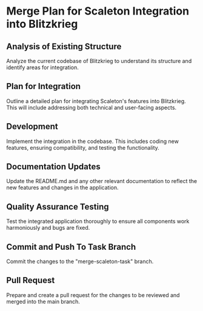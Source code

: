 # Merge Plan for Scaleton Integration into Blitzkrieg 

## Analysis of Existing Structure 
Analyze the current codebase of Blitzkrieg to understand its structure and identify areas for integration. 

## Plan for Integration 
Outline a detailed plan for integrating Scaleton's features into Blitzkrieg. This will include addressing both technical and user-facing aspects. 

## Development 
Implement the integration in the codebase. This includes coding new features, ensuring compatibility, and testing the functionality. 

## Documentation Updates 
Update the README.md and any other relevant documentation to reflect the new features and changes in the application. 

## Quality Assurance Testing 
Test the integrated application thoroughly to ensure all components work harmoniously and bugs are fixed.

## Commit and Push To Task Branch 
Commit the changes to the "merge-scaleton-task" branch.

## Pull Request 
Prepare and create a pull request for the changes to be reviewed and merged into the main branch.

